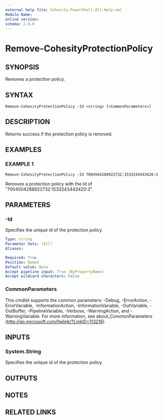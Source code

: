 ```yaml
---
external help file: Cohesity.PowerShell.dll-Help.xml
Module Name:
online version:
schema: 2.0.0
---
```


# Remove-CohesityProtectionPolicy

## SYNOPSIS
Removes a protection policy.

## SYNTAX

```
Remove-CohesityProtectionPolicy -Id <string> [<CommonParameters>]
```

## DESCRIPTION
Returns success if the protection policy is removed.

## EXAMPLES

### EXAMPLE 1
```
Remove-CohesityProtectionPolicy -Id 7004504288922732:1533243443420:3
```

Removes a protection policy with the Id of "7004504288922732:1533243443420:3".

## PARAMETERS

### -Id
Specifies the unique id of the protection policy.

```yaml
Type: string
Parameter Sets: (All)
Aliases:

Required: True
Position: Named
Default value: None
Accept pipeline input: True (ByPropertyName)
Accept wildcard characters: False
```

### CommonParameters
This cmdlet supports the common parameters: -Debug, -ErrorAction, -ErrorVariable, -InformationAction, -InformationVariable, -OutVariable, -OutBuffer, -PipelineVariable, -Verbose, -WarningAction, and -WarningVariable.
For more information, see about_CommonParameters (http://go.microsoft.com/fwlink/?LinkID=113216).

## INPUTS

### System.String
Specifies the unique id of the protection policy.

## OUTPUTS

## NOTES

## RELATED LINKS
